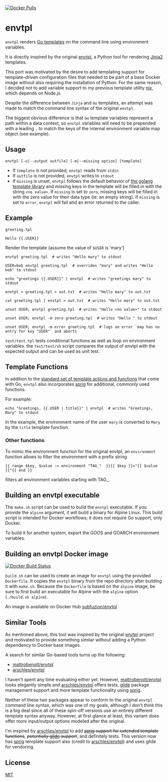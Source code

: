 
[![Docker Pulls](https://img.shields.io/docker/pulls/subfuzion/envtpl.svg)](https://hub.docker.com/r/subfuzion/envtpl/)


# envtpl

`envtpl` renders [Go templates] on the command line using environment variables.

It is directly inspired by the original [envtpl], a Python tool for rendering
[Jinja2] templates.

This port was motivated by the desire to add templating support for template-driven
configuration files that needed to be part of a base Docker image without also
requiring the installation of Python. For the same reason, I decided not to add
variable support to my previous template utility [njx], which depends on Node.js.

Despite the difference between `Jinja` and `Go` templates, an attempt was made
to match the command line syntax of the original `envtpl`.

The biggest obvious difference is that `Go` template variables represent a path within
a data context, so `envtpl` variables will need to be prepended with a leading `.` to
match the keys of the internal environment variable map object (see example).

## Usage

    envtpl [-o|--output outfile] [-m|--missing option] [template]

* If `template` is not provided, `envtpl` reads from `stdin`
* If `outfile` is not provided, `envtpl` writes to `stdout`
* If `missing` is unset, `envtpl` follows the default behavior of
  [the golang template library](https://golang.org/pkg/text/template/#Template.Option)
  and missing keys in the template will be filled in with the string
  `<no value>`.  If `missing` is set to `zero`, missing keys will be
  filled in with the zero value for their data type (ie: an empty
  string).  If `missing` is set to `error`, `envtpl` will fail and
  an error returned to the caller.

## Example

`greeting.tpl`

    Hello {{.USER}}

Render the template (assume the value of `$USER` is 'mary')

    envtpl greeting.tpl  # writes "Hello mary" to stdout

    USER=bob envtpl greeting.tpl  # overrides "mary" and writes "Hello bob" to stdout

    echo "greetings {{.USER}}" | envtpl  # writes "greetings mary" to stdout

    envtpl < greeting.tpl > out.txt  # writes "Hello mary" to out.txt

    cat greeting.tpl | envtpl > out.txt  # writes "Hello mary" to out.txt

    unset USER; envtpl greeting.tpl  # writes "Hello <no value>" to stdout

    unset USER; envtpl -m zero greeting.tpl  # writes "Hello " to stdout

    unset USER; envtpl -m error greeting.tpl  # logs an error `map has no entry for key "USER"` and aborts

`test/test.tpl` tests conditional functions as well as loop on environment variables. the `test/test/sh` script compares the output of envtpl with the expected output and can be used as unit test.

## Template Functions

In addition to the [standard set of template actions and functions][standard-templates]
that come with Go, `envtpl` also incorporates [sprig] for additional, commonly used functions.

For example:

    echo "Greetings, {{.USER | title}}" | envtpl  # writes "Greetings, Mary" to stdout

In the example, the environment name of the user `mary` is converted to `Mary` by the `title` template function.

### Other functions

To mimic the environment function for the original envtpl, an `environment` function allows to filter the environment with a prefix string

    {{ range $key, $value := environment "TAG_"  }}{{ $key }}="{{ $value }}"{{ end }}

filters all environment variables starting with TAG_.

## Building an envtpl executable

The `make.sh` script can be used to build the `envtpl` executable. If you provide
the `alpine` argument, it will build a binary for Alpine Linux. This build script
is intended for Docker workflows; it does not require Go support, only Docker.

To build it for another system, export the GOOS and GOARCH environment variables.

## Building an envtpl Docker image


[![Docker Build Status](https://img.shields.io/docker/build/subfuzion/envtpl.svg)](https://hub.docker.com/r/subfuzion/envtpl/)

`build.sh` can be used to create an image for `envtpl` using the provided `Dockerfile`.
It copies the `envtpl` binary from the repo directory after building it with `make.sh`.
Because the `Dockerfile` is based on the `alpine` image, be sure to first build
an executable for Alpine with the `alpine` option (`./build.sh alpine`).

An image is available on Docker Hub [subfuzion/envtpl](https://hub.docker.com/r/subfuzion/envtpl/)

## Similar Tools

As mentioned above, this tool was inspired by the original [envtpl] project and
motivated to provide something similar without adding a Python dependency to
Docker base images.

A search for similar Go-based tools turns up the following:

 * [mattrobenolt/envtpl]
 * [arschles/envtpl]

I haven't spent any time evaluating either yet. However, [mattrobenolt/envtpl] looks elegantly simple and [arschles/envtpl] offers tests, [glide] package management support and more template functionality using [sprig].

Neither of these two packages appear to conform to the original `envtpl` command line syntax, which was one of my goals, although I don't think this is a big deal since all of these spin-off versions use an entirely different template syntax anyway. However, at first glance at least, this variant does offer more input/output options modeled after the original.

I'm inspired by [arschles/envtpl] to add ~~[sprig] support for extended template functions~~, ~~potentially [glide] support~~, and definitely tests. This version now has [sprig] template support also (credit to [arschles/envtpl]) and uses glide for vendoring.

## License

[MIT](https://raw.githubusercontent.com/subfuzion/envtpl/master/LICENSE)


[arschles/envtpl]:     https://github.com/arschles/envtpl
[envtpl]:              https://github.com/andreasjansson/envtpl
[glide]:               https://github.com/Masterminds/glide
[Go templates]:        https://golang.org/pkg/text/template/
[Jinja2]:              http://jinja.pocoo.org/docs/dev/
[mattrobenolt/envtpl]: https://github.com/mattrobenolt/envtpl
[njx]:                 https://github.com/subfuzion/njx
[sprig]:               https://github.com/Masterminds/sprig
[standard-templates]:  https://golang.org/pkg/text/template/
